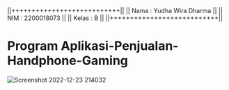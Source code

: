 ||+++++++++++++++++++++++++++||
|| Nama  : Yudha Wira Dharma ||
|| NIM   : 2200018073        ||
|| Kelas : B                 ||
||+++++++++++++++++++++++++++||

# Program Aplikasi-Penjualan-Handphone-Gaming

![Screenshot 2022-12-23 214032](https://user-images.githubusercontent.com/121159195/209358482-6e678cad-6fda-4f64-839c-3eee7a9046f2.png)
